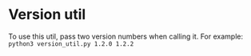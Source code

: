 # Version util

To use this util, pass two version numbers when calling it.  For example:
`python3 version_util.py 1.2.0 1.2.2`
